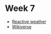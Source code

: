 # Week 7
- [Reactive weather](https://github.com/hinkleydev/Reactive-Weather)
- [Wikiverse](https://github.com/hinkleydev/wikiverse)
